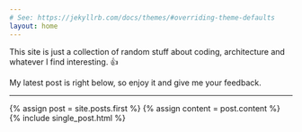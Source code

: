 ```yaml
---
# See: https://jekyllrb.com/docs/themes/#overriding-theme-defaults
layout: home
---
```


This site is just a collection of random stuff about coding, architecture and whatever I find interesting. :+1:

<!-- {% gist c08ee0f2726fd0e3909d %} -->

My latest post is right below, so enjoy it and give me your feedback.

---

{% assign post = site.posts.first %}
{% assign content = post.content %}
{% include single_post.html %}